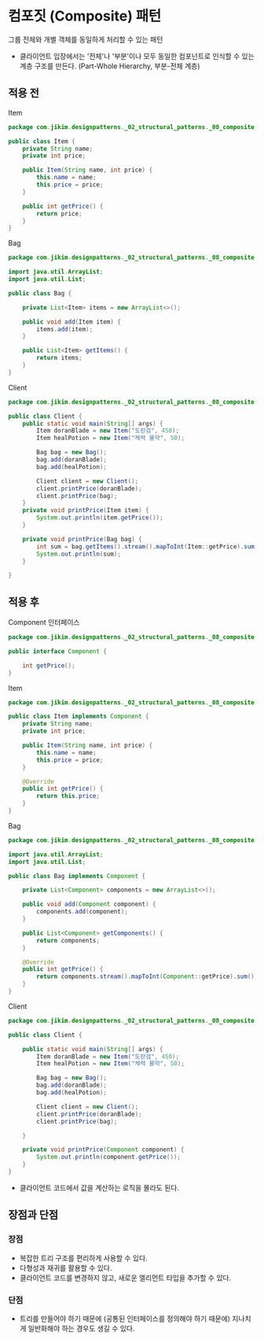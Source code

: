 # 컴포짓 (Composite) 패턴
그룹 전체와 개별 객체를 동일하게 처리할 수 있는 패턴
- 클라이언트 입장에서는 '전체'나 '부분'이나 모두 동일한 컴포넌트로 인식할 수 있는 
계층 구조를 만든다. (Part-Whole Hierarchy, 부분-전체 계층)

## 적용 전
Item
```java
package com.jikim.designpatterns._02_structural_patterns._08_composite.before;

public class Item {
	private String name;
	private int price;

	public Item(String name, int price) {
		this.name = name;
		this.price = price;
	}

	public int getPrice() {
		return price;
	}
}

```
Bag
```java
package com.jikim.designpatterns._02_structural_patterns._08_composite.before;

import java.util.ArrayList;
import java.util.List;

public class Bag {

	private List<Item> items = new ArrayList<>();

	public void add(Item item) {
		items.add(item);
	}

	public List<Item> getItems() {
		return items;
	}
}
```
Client
```java
package com.jikim.designpatterns._02_structural_patterns._08_composite.before;

public class Client {
	public static void main(String[] args) {
		Item doranBlade = new Item("도란검", 450);
		Item healPotion = new Item("체력 물약", 50);

		Bag bag = new Bag();
		bag.add(doranBlade);
		bag.add(healPotion);

		Client client = new Client();
		client.printPrice(doranBlade);
		client.printPrice(bag);
	}
	private void printPrice(Item item) {
		System.out.println(item.getPrice());
	}

	private void printPrice(Bag bag) {
		int sum = bag.getItems().stream().mapToInt(Item::getPrice).sum();
		System.out.println(sum);
	}

}
```

## 적용 후
Component 인터페이스
```java
package com.jikim.designpatterns._02_structural_patterns._08_composite.after;

public interface Component {

	int getPrice();
}
```
Item
```java
package com.jikim.designpatterns._02_structural_patterns._08_composite.after;

public class Item implements Component {
	private String name;
	private int price;

	public Item(String name, int price) {
		this.name = name;
		this.price = price;
	}

	@Override
	public int getPrice() {
		return this.price;
	}
}
```
Bag
```java
package com.jikim.designpatterns._02_structural_patterns._08_composite.after;

import java.util.ArrayList;
import java.util.List;

public class Bag implements Component {

	private List<Component> components = new ArrayList<>();

	public void add(Component component) {
		components.add(component);
	}

	public List<Component> getComponents() {
		return components;
	}

	@Override
	public int getPrice() {
		return components.stream().mapToInt(Component::getPrice).sum();
	}
}
```
Client
```java
package com.jikim.designpatterns._02_structural_patterns._08_composite.after;

public class Client {

	public static void main(String[] args) {
		Item doranBlade = new Item("도란검", 450);
		Item healPotion = new Item("체력 물약", 50);

		Bag bag = new Bag();
		bag.add(doranBlade);
		bag.add(healPotion);

		Client client = new Client();
		client.printPrice(doranBlade);
		client.printPrice(bag);

	}

	private void printPrice(Component component) {
		System.out.println(component.getPrice());
	}
}
```
- 클라이언트 코드에서 값을 계산하는 로직을 몰라도 된다.

## 장점과 단점
### 장점
- 복잡한 트리 구조를 편리하게 사용할 수 있다.
- 다형성과 재귀를 활용할 수 있다.
- 클라이언트 코드를 변경하지 않고, 새로운 엘리먼트 타입을 추가할 수 있다.

### 단점
- 트리를 만들어야 하기 때문에 (공통된 인터페이스를 정의해야 하기 때문에) 지나치게 일반화해야 하는
경우도 생길 수 있다.
